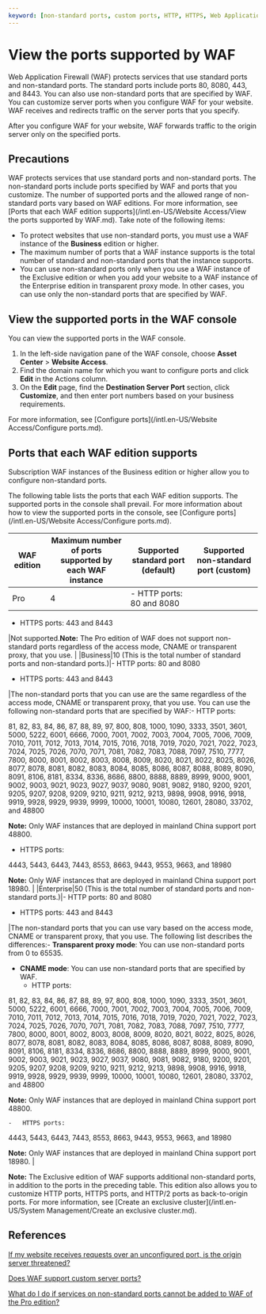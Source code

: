 ```yaml
---
keyword: [non-standard ports, custom ports, HTTP, HTTPS, Web Application Firewall, WAF]
---
```


# View the ports supported by WAF

Web Application Firewall \(WAF\) protects services that use standard ports and non-standard ports. The standard ports include ports 80, 8080, 443, and 8443. You can also use non-standard ports that are specified by WAF. You can customize server ports when you configure WAF for your website. WAF receives and redirects traffic on the server ports that you specify.

After you configure WAF for your website, WAF forwards traffic to the origin server only on the specified ports.

## Precautions

WAF protects services that use standard ports and non-standard ports. The non-standard ports include ports specified by WAF and ports that you customize. The number of supported ports and the allowed range of non-standard ports vary based on WAF editions. For more information, see [Ports that each WAF edition supports](/intl.en-US/Website Access/View the ports supported by WAF.md). Take note of the following items:

-   To protect websites that use non-standard ports, you must use a WAF instance of the **Business** edition or higher.
-   The maximum number of ports that a WAF instance supports is the total number of standard and non-standard ports that the instance supports.
-   You can use non-standard ports only when you use a WAF instance of the Exclusive edition or when you add your website to a WAF instance of the Enterprise edition in transparent proxy mode. In other cases, you can use only the non-standard ports that are specified by WAF.

## View the supported ports in the WAF console

You can view the supported ports in the WAF console.

1.  In the left-side navigation pane of the WAF console, choose **Asset Center** \> **Website Access**.
2.  Find the domain name for which you want to configure ports and click **Edit** in the Actions column.
3.  On the **Edit** page, find the **Destination Server Port** section, click **Customize**, and then enter port numbers based on your business requirements.

For more information, see [Configure ports](/intl.en-US/Website Access/Configure ports.md).

## Ports that each WAF edition supports

Subscription WAF instances of the Business edition or higher allow you to configure non-standard ports.

The following table lists the ports that each WAF edition supports. The supported ports in the console shall prevail. For more information about how to view the supported ports in the console, see [Configure ports](/intl.en-US/Website Access/Configure ports.md).

|WAF edition|Maximum number of ports supported by each WAF instance|Supported standard port \(default\)|Supported non-standard port \(custom\)|
|-----------|------------------------------------------------------|-----------------------------------|--------------------------------------|
|Pro|4|-   HTTP ports: 80 and 8080
-   HTTPS ports: 443 and 8443

|Not supported.**Note:** The Pro edition of WAF does not support non-standard ports regardless of the access mode, CNAME or transparent proxy, that you use. |
|Business|10 \(This is the total number of standard ports and non-standard ports.\)|-   HTTP ports: 80 and 8080
-   HTTPS ports: 443 and 8443

|The non-standard ports that you can use are the same regardless of the access mode, CNAME or transparent proxy, that you use. You can use the following non-standard ports that are specified by WAF:-   HTTP ports:

81, 82, 83, 84, 86, 87, 88, 89, 97, 800, 808, 1000, 1090, 3333, 3501, 3601, 5000, 5222, 6001, 6666, 7000, 7001, 7002, 7003, 7004, 7005, 7006, 7009, 7010, 7011, 7012, 7013, 7014, 7015, 7016, 7018, 7019, 7020, 7021, 7022, 7023, 7024, 7025, 7026, 7070, 7071, 7081, 7082, 7083, 7088, 7097, 7510, 7777, 7800, 8000, 8001, 8002, 8003, 8008, 8009, 8020, 8021, 8022, 8025, 8026, 8077, 8078, 8081, 8082, 8083, 8084, 8085, 8086, 8087, 8088, 8089, 8090, 8091, 8106, 8181, 8334, 8336, 8686, 8800, 8888, 8889, 8999, 9000, 9001, 9002, 9003, 9021, 9023, 9027, 9037, 9080, 9081, 9082, 9180, 9200, 9201, 9205, 9207, 9208, 9209, 9210, 9211, 9212, 9213, 9898, 9908, 9916, 9918, 9919, 9928, 9929, 9939, 9999, 10000, 10001, 10080, 12601, 28080, 33702, and 48800

**Note:** Only WAF instances that are deployed in mainland China support port 48800.

-   HTTPS ports:

4443, 5443, 6443, 7443, 8553, 8663, 9443, 9553, 9663, and 18980

**Note:** Only WAF instances that are deployed in mainland China support port 18980. |
|Enterprise|50 \(This is the total number of standard ports and non-standard ports.\)|-   HTTP ports: 80 and 8080
-   HTTPS ports: 443 and 8443

|The non-standard ports that you can use vary based on the access mode, CNAME or transparent proxy, that you use. The following list describes the differences:-   **Transparent proxy mode**: You can use non-standard ports from 0 to 65535.
-   **CNAME mode**: You can use non-standard ports that are specified by WAF.
    -   HTTP ports:

81, 82, 83, 84, 86, 87, 88, 89, 97, 800, 808, 1000, 1090, 3333, 3501, 3601, 5000, 5222, 6001, 6666, 7000, 7001, 7002, 7003, 7004, 7005, 7006, 7009, 7010, 7011, 7012, 7013, 7014, 7015, 7016, 7018, 7019, 7020, 7021, 7022, 7023, 7024, 7025, 7026, 7070, 7071, 7081, 7082, 7083, 7088, 7097, 7510, 7777, 7800, 8000, 8001, 8002, 8003, 8008, 8009, 8020, 8021, 8022, 8025, 8026, 8077, 8078, 8081, 8082, 8083, 8084, 8085, 8086, 8087, 8088, 8089, 8090, 8091, 8106, 8181, 8334, 8336, 8686, 8800, 8888, 8889, 8999, 9000, 9001, 9002, 9003, 9021, 9023, 9027, 9037, 9080, 9081, 9082, 9180, 9200, 9201, 9205, 9207, 9208, 9209, 9210, 9211, 9212, 9213, 9898, 9908, 9916, 9918, 9919, 9928, 9929, 9939, 9999, 10000, 10001, 10080, 12601, 28080, 33702, and 48800

**Note:** Only WAF instances that are deployed in mainland China support port 48800.

    -   HTTPS ports:

4443, 5443, 6443, 7443, 8553, 8663, 9443, 9553, 9663, and 18980

**Note:** Only WAF instances that are deployed in mainland China support port 18980. |

**Note:** The Exclusive edition of WAF supports additional non-standard ports, in addition to the ports in the preceding table. This edition also allows you to customize HTTP ports, HTTPS ports, and HTTP/2 ports as back-to-origin ports. For more information, see [Create an exclusive cluster](/intl.en-US/System Management/Create an exclusive cluster.md).

## References

[If my website receives requests over an unconfigured port, is the origin server threatened?]()

[Does WAF support custom server ports?]()

[What do I do if services on non-standard ports cannot be added to WAF of the Pro edition?]()

